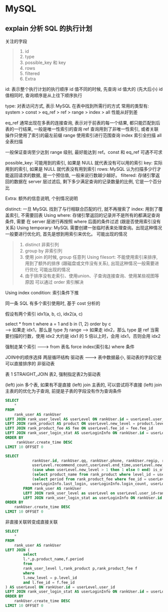 # MySQL

## explain 分析 SQL 的执行计划

关注的字段
> 1. id
> 2. type
> 3. possible_key 和 key
> 4. rows
> 5. filtered
> 6. Extra

id: 表示整个执行计划的执行顺序 id 值不同的时候, 先查询 id 值大的 (先大后小)
id 值相同时, 查询顺序是从上往下顺序执行

type: 对表访问方式, 表示 MySQL 在表中找到所需行的方式 常用的类型有: system > const > eq_ref > ref > range > index > all 性能从好到差

eq_ref 通常出现在多表的连接查询, 表示对于前表的每一个结果, 都只能匹配到后表的一行结果, 一般是唯一性索引的查询 
ref 查询用到了非唯一性索引, 或者关联操作只使用了索引的最左前缀 
range 使用索引进行范围查询 
index 索引全扫描 
all 全表扫描

一般保证查询至少达到 range 级别, 最好能达到 ref。const 和 eq_ref 可遇不可求

possible_key: 可能用到的索引, 如果是 NULL 就代表没有可以用的索引
key:  实际用到的索引, 如果是 NULL 就代表没有用到索引
rows: MySQL 认为扫描多少行才能返回请求的数据, 是一个预估值, 一般来说行数越少越好。
filtered: 存储引擎返回的数据在 server 层过滤后, 剩下多少满足查询的记录数量的比例, 它是一个百分比

Extra: 额外的信息说明, 个别情况说明

distinct: 一旦 MySQL 找到了与行相联合匹配的行, 就不再搜索了
index: 用到了覆盖索引, 不需要回表
Using where: 存储引擎返回的记录并不是所有的都满足查询条件, 需要 在 server 层进行再按照 where 后面的条件过滤 (跟是否使用索引没有关系)
Using temporary: MySQL 需要创建一张临时表来处理查询。出现这种情况一般要进行优化的, 首先是想到用索引来优化。
可能出现的情况
> 1. distinct 非索引列
> 2. group by 非索引列
> 3. 使用 join 的时候, group 任意列
Using filesort: 不能使用索引来排序, 用到了额外的排序 (跟磁盘或文件没有关系),  出现这种情况一般需要进行优化
可能出现的情况
> 1. 由于排序没有走索引、使用union、子查询连接查询、使用某些视图等原因
可以通过 order 索引解决


Using index condition: 索引条件下推

同一条 SQL 有多个索引使用时, 基于 cost 分析的

假设有两个索引 idx1(a, b, c), idx2(a, c)

select * from t where a = 1 and b in (1, 2) order by c  
--> 如果走 idx1，那么是 type 为 range
--> 如果走 idx2，那么 type 是 ref
当需要扫描的行数，使用 idx2 大约是 idx1 的 5 倍以上时，会用 idx1，否则会用 idx2

强制走某个索引 ---> from 表名 force index(索引名) where 条件

JOIN中的顺序选择
两层循环结构
驱动表 ---> 表中数据最小, 驱动表的字段它是可以直接排序的
非驱动表

表 1 STRAIGHT_JOIN 表2, 强制指定表2为驱动表

(left) join 多个表, 如果有不是直接 (left) join 主表的, 可以尝试将不直接 (left) join 主表的的优化为子查询, 前提是子表的字段没有作为查询条件 

```sql
SELECT  
    *  
FROM  
    rank_user AS rankUser  
LEFT JOIN rank_user_level AS userLevel ON rankUser.id = userLevel.user_id  
LEFT JOIN rank_product AS product ON userLevel.new_level = product.level_id  
LEFT JOIN rank_product_fee AS fee ON userLevel.fee_id = fee.fee_id  
LEFT JOIN rank_user_login_stat AS userLoginInfo ON rankUser.id = userLoginInfo.user_id  
ORDER BY  
     rankUser.create_time DESC  
LIMIT 10 OFFSET 0
```

```sql
SELECT  
            rankUser.id, rankUser.qq, rankUser.phone, rankUser.regip, rankUser.channel, rankUser.create_time, rankUser.qudao_key, rankUser.qq_openid, rankUser.wechat_openid,  
            userLevel.recommend_count,userLevel.end_time,userLevel.new_level,userLevel.`level`,userLevel.new_recommend_count,userLevel.`is_limited`,  
            (case when userLevel.new_level > 1 then 1 else 0 end) is_official_user,  
            (select product_name from rank_product where level_id = userLevel.new_level) product_name,  
            (select period from rank_product_fee where fee_id = userLevel.fee_id) period,  
            userLoginInfo.last_login, userLoginInfo.login_count, userLoginInfo.login_seconds  
        FROM rank_user AS rankUser  
        LEFT JOIN rank_user_level as userLevel on userLevel.user_id=rankUser.id  
        LEFT JOIN rank_user_login_stat as userLoginInfo ON rankUser.id = userLoginInfo.user_id  
ORDER BY  
    rankUser.create_time DESC  
LIMIT 10 OFFSET 0  
```

非直接关联转变成直接关联

```sql
SELECT  
    *  
FROM  
    rank_user AS rankUser  
LEFT JOIN (  
        select   
        l.*,p.product_name,f.period   
        from   
        rank_user_level l,rank_product p,rank_product_fee f  
        where   
        l.new_level = p.level_id   
        and l.fee_id = f.fee_id  
) AS userLevel ON rankUser.id = userLevel.user_id  
LEFT JOIN rank_user_login_stat AS userLoginInfo ON rankUser.id = userLoginInfo.user_id  
ORDER BY  
    rankUser.create_time DESC  
LIMIT 10 OFFSET 0  
```